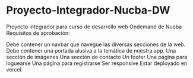 # Proyecto-Integrador-Nucba-DW
Proyecto integrador para curso de desarrollo web Ondemand de Nucba
Requisitos de aprobación:

Debe contener un navbar que navegue las diversas secciones de la web.
Debe contener una portada alusiva a la temática de nuestra app.
Una sección de imágenes
Una sección de contacto
Un footer
Una página para loguearse
Una página para registrarse
Ser responsive
Estar deployado en vercel. 
